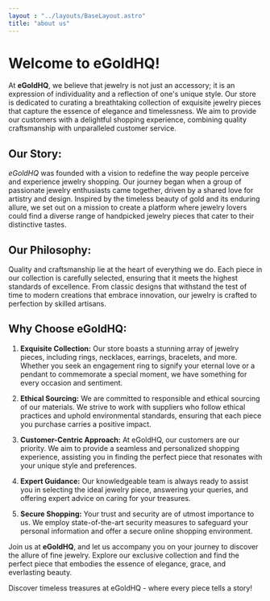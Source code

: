 ```yaml
---
layout : "../layouts/BaseLayout.astro"
title: "about us"
---
```

# Welcome to eGoldHQ!

At **eGoldHQ**, we believe that jewelry is not just an accessory; it is an expression of individuality and a reflection of one's unique style. Our store is dedicated to curating a breathtaking collection of exquisite jewelry pieces that capture the essence of elegance and timelessness. We aim to provide our customers with a delightful shopping experience, combining quality craftsmanship with unparalleled customer service.

## Our Story:

*eGoldHQ* was founded with a vision to redefine the way people perceive and experience jewelry shopping. Our journey began when a group of passionate jewelry enthusiasts came together, driven by a shared love for artistry and design. Inspired by the timeless beauty of gold and its enduring allure, we set out on a mission to create a platform where jewelry lovers could find a diverse range of handpicked jewelry pieces that cater to their distinctive tastes.

## Our Philosophy:

Quality and craftsmanship lie at the heart of everything we do. Each piece in our collection is carefully selected, ensuring that it meets the highest standards of excellence. From classic designs that withstand the test of time to modern creations that embrace innovation, our jewelry is crafted to perfection by skilled artisans.

## Why Choose eGoldHQ:

1. **Exquisite Collection:** Our store boasts a stunning array of jewelry pieces, including rings, necklaces, earrings, bracelets, and more. Whether you seek an engagement ring to signify your eternal love or a pendant to commemorate a special moment, we have something for every occasion and sentiment.

2. **Ethical Sourcing:** We are committed to responsible and ethical sourcing of our materials. We strive to work with suppliers who follow ethical practices and uphold environmental standards, ensuring that each piece you purchase carries a positive impact.

3. **Customer-Centric Approach:** At eGoldHQ, our customers are our priority. We aim to provide a seamless and personalized shopping experience, assisting you in finding the perfect piece that resonates with your unique style and preferences.

4. **Expert Guidance:** Our knowledgeable team is always ready to assist you in selecting the ideal jewelry piece, answering your queries, and offering expert advice on caring for your treasures.

5. **Secure Shopping:** Your trust and security are of utmost importance to us. We employ state-of-the-art security measures to safeguard your personal information and offer a secure online shopping environment.

Join us at **eGoldHQ**, and let us accompany you on your journey to discover the allure of fine jewelry. Explore our exclusive collection and find the perfect piece that embodies the essence of elegance, grace, and everlasting beauty.

Discover timeless treasures at eGoldHQ - where every piece tells a story!